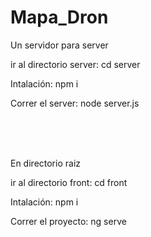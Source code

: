 # Mapa_Dron
<p>Un servidor para server</p>
<p>ir al directorio server: cd server</p>
<p>Intalación: npm i</p>
<p>Correr el server: node server.js</p>
</br>
</br>
</br>
<p>En directorio raiz</p>
<p>ir al directorio front: cd front</p>
<p>Intalación: npm i</p>
<p>Correr el proyecto: ng serve</p>

